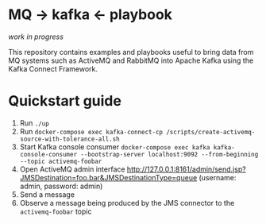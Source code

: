 # MQ -> kafka <- playbook

_work in progress_

This repository contains examples and playbooks useful to bring data from MQ systems such as ActiveMQ and RabbitMQ into Apache Kafka using the Kafka Connect Framework.

# Quickstart guide

1. Run `./up`
2. Run `docker-compose exec kafka-connect-cp /scripts/create-activemq-source-with-tolerance-all.sh`
3. Start Kafka console consumer `docker-compose exec kafka kafka-console-consumer --bootstrap-server localhost:9092 --from-beginning --topic
activemq-foobar`
4. Open ActiveMQ admin interface http://127.0.0.1:8161/admin/send.jsp?JMSDestination=foo.bar&JMSDestinationType=queue (username: admin, password: admin)
5. Send a message
6. Observe a message being produced by the JMS connector to the `activemq-foobar` topic